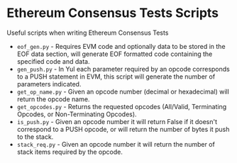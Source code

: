 # Ethereum Consensus Tests Scripts

Useful scripts when writing Ethereum Consensus Tests

- `eof_gen.py` - Requires EVM code and optionally data to be stored in the EOF
    data section, will generate EOF formatted code containing the specified
    code and data.
- `gen_push.py` - In Yul each parameter required by an opcode corresponds to
    a PUSH statement in EVM, this script will generate the number of parameters
    indicated.
- `get_op_name.py` - Given an opcode number (decimal or hexadecimal) will
    return the opcode name.
- `get_opcodes.py` - Returns the requested opcodes (All/Valid, Terminating
    Opcodes, or Non-Terminating Opcodes).
- `is_push.py` - Given an opcode number it will return False if it doesn't
    correspond to a PUSH opcode, or will return the number of bytes it push to
    the stack.
- `stack_req.py` - Given an opcode number it will return the number of stack
    items required by the opcode.
